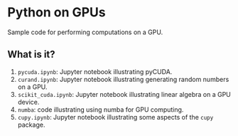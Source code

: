 # Python on GPUs

Sample code for performing computations on a GPU.


## What is it?

1. `pycuda.ipynb`: Jupyter notebook illustrating pyCUDA.
1. `curand.ipynb`: Jupyter notebook illustrating generating random
   numbers on a GPU.
1. `scikit_cuda.ipynb`: Jupyter notebook illustrating linear algebra
   on a GPU device.
1. `numba`: code illustrating using numba for GPU computing.
1. `cupy.ipynb`: Jupyter notebook illustrating some aspects of
   the `cupy` package.
